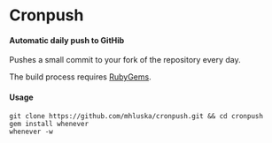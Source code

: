 Cronpush
========

#### Automatic daily push to GitHib ####
Pushes a small commit to your fork of the repository every day.

The build process requires [RubyGems](https://github.com/rubygems/rubygems).

#### Usage ####
    git clone https://github.com/mhluska/cronpush.git && cd cronpush
    gem install whenever
    whenever -w
